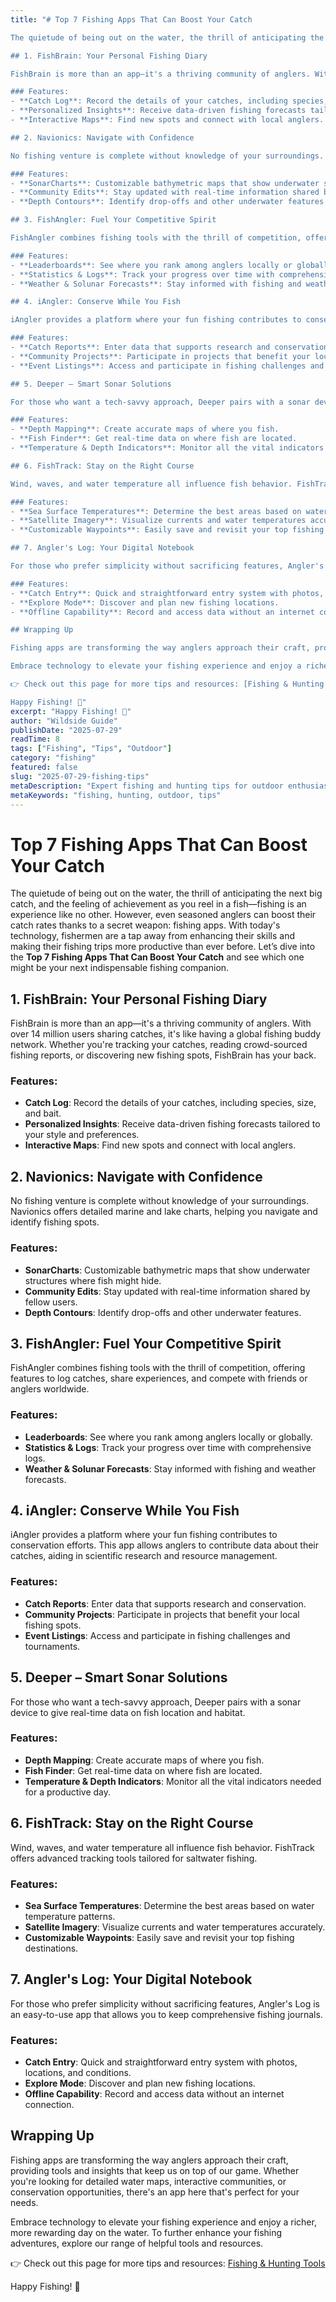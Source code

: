 ```yaml
---
title: "# Top 7 Fishing Apps That Can Boost Your Catch

The quietude of being out on the water, the thrill of anticipating the next big catch, and the feeling of achievement as you reel in a fish—fishing is an experience like no other. However, even seasoned anglers can boost their catch rates thanks to a secret weapon: fishing apps. With today's technology, fishermen are a tap away from enhancing their skills and making their fishing trips more productive than ever before. Let’s dive into the **Top 7 Fishing Apps That Can Boost Your Catch** and see which one might be your next indispensable fishing companion.

## 1. FishBrain: Your Personal Fishing Diary

FishBrain is more than an app—it's a thriving community of anglers. With over 14 million users sharing catches, it's like having a global fishing buddy network. Whether you're tracking your catches, reading crowd-sourced fishing reports, or discovering new fishing spots, FishBrain has your back.

### Features:
- **Catch Log**: Record the details of your catches, including species, size, and bait.
- **Personalized Insights**: Receive data-driven fishing forecasts tailored to your style and preferences.
- **Interactive Maps**: Find new spots and connect with local anglers.

## 2. Navionics: Navigate with Confidence

No fishing venture is complete without knowledge of your surroundings. Navionics offers detailed marine and lake charts, helping you navigate and identify fishing spots.

### Features:
- **SonarCharts**: Customizable bathymetric maps that show underwater structures where fish might hide.
- **Community Edits**: Stay updated with real-time information shared by fellow users.
- **Depth Contours**: Identify drop-offs and other underwater features.

## 3. FishAngler: Fuel Your Competitive Spirit

FishAngler combines fishing tools with the thrill of competition, offering features to log catches, share experiences, and compete with friends or anglers worldwide.

### Features:
- **Leaderboards**: See where you rank among anglers locally or globally.
- **Statistics & Logs**: Track your progress over time with comprehensive logs.
- **Weather & Solunar Forecasts**: Stay informed with fishing and weather forecasts.

## 4. iAngler: Conserve While You Fish

iAngler provides a platform where your fun fishing contributes to conservation efforts. This app allows anglers to contribute data about their catches, aiding in scientific research and resource management.

### Features:
- **Catch Reports**: Enter data that supports research and conservation.
- **Community Projects**: Participate in projects that benefit your local fishing spots.
- **Event Listings**: Access and participate in fishing challenges and tournaments.

## 5. Deeper – Smart Sonar Solutions

For those who want a tech-savvy approach, Deeper pairs with a sonar device to give real-time data on fish location and habitat.

### Features:
- **Depth Mapping**: Create accurate maps of where you fish.
- **Fish Finder**: Get real-time data on where fish are located.
- **Temperature & Depth Indicators**: Monitor all the vital indicators needed for a productive day.

## 6. FishTrack: Stay on the Right Course

Wind, waves, and water temperature all influence fish behavior. FishTrack offers advanced tracking tools tailored for saltwater fishing.

### Features:
- **Sea Surface Temperatures**: Determine the best areas based on water temperature patterns.
- **Satellite Imagery**: Visualize currents and water temperatures accurately.
- **Customizable Waypoints**: Easily save and revisit your top fishing destinations.

## 7. Angler's Log: Your Digital Notebook

For those who prefer simplicity without sacrificing features, Angler's Log is an easy-to-use app that allows you to keep comprehensive fishing journals.

### Features:
- **Catch Entry**: Quick and straightforward entry system with photos, locations, and conditions.
- **Explore Mode**: Discover and plan new fishing locations.
- **Offline Capability**: Record and access data without an internet connection.

## Wrapping Up

Fishing apps are transforming the way anglers approach their craft, providing tools and insights that keep us on top of our game. Whether you're looking for detailed water maps, interactive communities, or conservation opportunities, there's an app here that's perfect for your needs. 

Embrace technology to elevate your fishing experience and enjoy a richer, more rewarding day on the water. To further enhance your fishing adventures, explore our range of helpful tools and resources.

👉 Check out this page for more tips and resources: [Fishing & Hunting Tools](https://www.fishingandhuntingtips.com/tools)

Happy Fishing! 🎣"
excerpt: "Happy Fishing! 🎣"
author: "Wildside Guide"
publishDate: "2025-07-29"
readTime: 8
tags: ["Fishing", "Tips", "Outdoor"]
category: "fishing"
featured: false
slug: "2025-07-29-fishing-tips"
metaDescription: "Expert fishing and hunting tips for outdoor enthusiasts"
metaKeywords: "fishing, hunting, outdoor, tips"
---
```

# Top 7 Fishing Apps That Can Boost Your Catch

The quietude of being out on the water, the thrill of anticipating the next big catch, and the feeling of achievement as you reel in a fish—fishing is an experience like no other. However, even seasoned anglers can boost their catch rates thanks to a secret weapon: fishing apps. With today's technology, fishermen are a tap away from enhancing their skills and making their fishing trips more productive than ever before. Let’s dive into the **Top 7 Fishing Apps That Can Boost Your Catch** and see which one might be your next indispensable fishing companion.

## 1. FishBrain: Your Personal Fishing Diary

FishBrain is more than an app—it's a thriving community of anglers. With over 14 million users sharing catches, it's like having a global fishing buddy network. Whether you're tracking your catches, reading crowd-sourced fishing reports, or discovering new fishing spots, FishBrain has your back.

### Features:
- **Catch Log**: Record the details of your catches, including species, size, and bait.
- **Personalized Insights**: Receive data-driven fishing forecasts tailored to your style and preferences.
- **Interactive Maps**: Find new spots and connect with local anglers.

## 2. Navionics: Navigate with Confidence

No fishing venture is complete without knowledge of your surroundings. Navionics offers detailed marine and lake charts, helping you navigate and identify fishing spots.

### Features:
- **SonarCharts**: Customizable bathymetric maps that show underwater structures where fish might hide.
- **Community Edits**: Stay updated with real-time information shared by fellow users.
- **Depth Contours**: Identify drop-offs and other underwater features.

## 3. FishAngler: Fuel Your Competitive Spirit

FishAngler combines fishing tools with the thrill of competition, offering features to log catches, share experiences, and compete with friends or anglers worldwide.

### Features:
- **Leaderboards**: See where you rank among anglers locally or globally.
- **Statistics & Logs**: Track your progress over time with comprehensive logs.
- **Weather & Solunar Forecasts**: Stay informed with fishing and weather forecasts.

## 4. iAngler: Conserve While You Fish

iAngler provides a platform where your fun fishing contributes to conservation efforts. This app allows anglers to contribute data about their catches, aiding in scientific research and resource management.

### Features:
- **Catch Reports**: Enter data that supports research and conservation.
- **Community Projects**: Participate in projects that benefit your local fishing spots.
- **Event Listings**: Access and participate in fishing challenges and tournaments.

## 5. Deeper – Smart Sonar Solutions

For those who want a tech-savvy approach, Deeper pairs with a sonar device to give real-time data on fish location and habitat.

### Features:
- **Depth Mapping**: Create accurate maps of where you fish.
- **Fish Finder**: Get real-time data on where fish are located.
- **Temperature & Depth Indicators**: Monitor all the vital indicators needed for a productive day.

## 6. FishTrack: Stay on the Right Course

Wind, waves, and water temperature all influence fish behavior. FishTrack offers advanced tracking tools tailored for saltwater fishing.

### Features:
- **Sea Surface Temperatures**: Determine the best areas based on water temperature patterns.
- **Satellite Imagery**: Visualize currents and water temperatures accurately.
- **Customizable Waypoints**: Easily save and revisit your top fishing destinations.

## 7. Angler's Log: Your Digital Notebook

For those who prefer simplicity without sacrificing features, Angler's Log is an easy-to-use app that allows you to keep comprehensive fishing journals.

### Features:
- **Catch Entry**: Quick and straightforward entry system with photos, locations, and conditions.
- **Explore Mode**: Discover and plan new fishing locations.
- **Offline Capability**: Record and access data without an internet connection.

## Wrapping Up

Fishing apps are transforming the way anglers approach their craft, providing tools and insights that keep us on top of our game. Whether you're looking for detailed water maps, interactive communities, or conservation opportunities, there's an app here that's perfect for your needs. 

Embrace technology to elevate your fishing experience and enjoy a richer, more rewarding day on the water. To further enhance your fishing adventures, explore our range of helpful tools and resources.

👉 Check out this page for more tips and resources: [Fishing & Hunting Tools](https://www.fishingandhuntingtips.com/tools)

Happy Fishing! 🎣